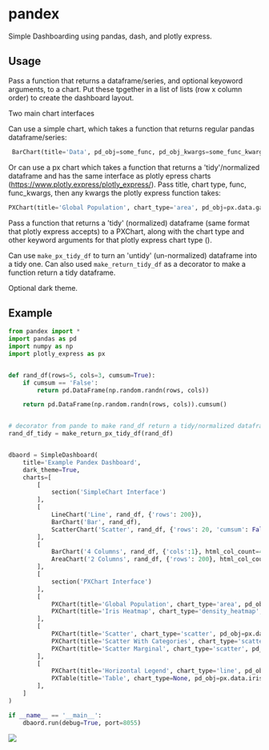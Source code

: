 # pandex
Simple Dashboarding using pandas, dash, and plotly express.

## Usage
Pass a function that returns a dataframe/series, and optional keyoword arguments, to a chart. Put these tpgether in a list of lists (row x column order) to create the dashboard layout.

Two main chart interfaces

Can use a simple chart, which takes a function that returns regular pandas dataframe/series: 
```python
 BarChart(title='Data', pd_obj=some_func, pd_obj_kwargs=some_func_kwargs)
 ``` 

Or can use a px chart which takes a function that returns a 'tidy'/normalized dataframe and has the same interface as plotly epress charts (https://www.plotly.express/plotly_express/). Pass title, chart type, func, func_kwargs, then any kwargs the plotly express function takes:
```python
PXChart(title='Global Population', chart_type='area', pd_obj=px.data.gapminder, x="year", y="pop", color="continent", line_group="country")
```


Pass a function that returns a 'tidy' (normalized) dataframe (same format that plotly express accepts) to a PXChart, along with the chart type and other keyword arguments for that plotly express chart type ().



Can use ```make_px_tidy_df``` to turn an 'untidy' (un-normalized) dataframe into a tidy one. Can also used ```make_return_tidy_df``` as a decorator to make a function return a tidy dataframe.

Optional dark theme.

## Example

```python
from pandex import *
import pandas as pd
import numpy as np
import plotly_express as px


def rand_df(rows=5, cols=3, cumsum=True):
    if cumsum == 'False':
        return pd.DataFrame(np.random.randn(rows, cols))

    return pd.DataFrame(np.random.randn(rows, cols)).cumsum()


# decorator from pande to make rand_df return a tidy/normalized dataframe
rand_df_tidy = make_return_px_tidy_df(rand_df)


dbaord = SimpleDashboard(
    title='Example Pandex Dashboard',
    dark_theme=True,
    charts=[
        [
            section('SimpleChart Interface')
        ],
        [
            LineChart('Line', rand_df, {'rows': 200}), 
            BarChart('Bar', rand_df),
            ScatterChart('Scatter', rand_df, {'rows': 20, 'cumsum': False})
        ],
        [
            BarChart('4 Columns', rand_df, {'cols':1}, html_col_count=4),
            AreaChart('2 Columns', rand_df, {'rows': 200}, html_col_count=8)
        ],
        [
            section('PXChart Interface')
        ],
        [
            PXChart(title='Global Population', chart_type='area', pd_obj=px.data.gapminder, x="year", y="pop", color="continent", line_group="country"),
            PXChart(title='Iris Heatmap', chart_type='density_heatmap', pd_obj=px.data.iris, x="sepal_width", y="sepal_length")
        ],
        [
            PXChart(title='Scatter', chart_type='scatter', pd_obj=px.data.iris, x="sepal_width", y="sepal_length"),            
            PXChart(title='Scatter With Categories', chart_type='scatter', pd_obj=px.data.iris, x="sepal_width", y="sepal_length", color="species"),
            PXChart(title='Scatter Marginal', chart_type='scatter', pd_obj=px.data.iris, x="sepal_width", y="sepal_length", color="species", marginal_y="rug", marginal_x="histogram"),
        ],
        [
            PXChart(title='Horizontal Legend', chart_type='line', pd_obj=rand_df_tidy, pd_obj_kwargs=dict(rows=300, cumsum=True), x='index', y='value', color='variable',  layout=dict(legend_orientation='h')),
            PXTable(title='Table', chart_type=None, pd_obj=px.data.iris),
        ],
    ]
)

if __name__ == '__main__':
    dbaord.run(debug=True, port=8055)
```

![](https://github.com/tdrobbin/pandex/blob/master/example.gif)


